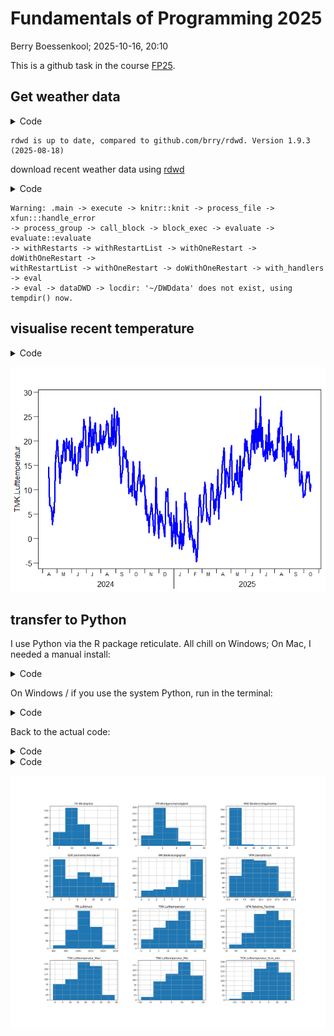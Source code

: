 # Fundamentals of Programming 2025
Berry Boessenkool;
2025-10-16, 20:10

This is a github task in the course
[FP25](https://open.hpi.de/courses/hpi-dh-fprog2025).  

## Get weather data

<details class="code-fold">
<summary>Code</summary>

``` r
if(!requireNamespace("rdwd", quietly=TRUE))
    install.packages("rdwd")
rdwd::updateRdwd()
```

</details>

    rdwd is up to date, compared to github.com/brry/rdwd. Version 1.9.3 (2025-08-18)

download recent weather data using
[rdwd](https://bookdown.org/brry/rdwd/)

<details class="code-fold">
<summary>Code</summary>

``` r
library(rdwd)
link <- selectDWD("Potsdam", res="daily", var="kl", per="recent")
clim <- dataDWD(link, varnames=TRUE, force=24)
```

</details>

    Warning: .main -> execute -> knitr::knit -> process_file -> xfun:::handle_error
    -> process_group -> call_block -> block_exec -> evaluate -> evaluate::evaluate
    -> withRestarts -> withRestartList -> withOneRestart -> doWithOneRestart ->
    withRestartList -> withOneRestart -> doWithOneRestart -> with_handlers -> eval
    -> eval -> dataDWD -> locdir: '~/DWDdata' does not exist, using tempdir() now.

## visualise recent temperature

<details class="code-fold">
<summary>Code</summary>

``` r
plotDWD(clim, "TMK.Lufttemperatur")
```

</details>

![](README_files/figure-commonmark/plot_clim-1.png)

## transfer to Python

I use Python via the R package reticulate. All chill on Windows; On Mac,
I needed a manual install:

<details class="code-fold">
<summary>Code</summary>

``` r
if(FALSE){ # do not run this chunk accidentally (e.g in VS code)
install.packages("reticulate")
# check first:
reticulate::py_config()
reticulate::py_available(TRUE)
# potentially do the edit_r_environ below if you have a working Python path

# install Python if needed
reticulate::install_miniconda() # then do the tos thing in the terminal, then:
reticulate::install_miniconda(force=TRUE)
reticulate::use_miniconda(condaenv="r-reticulate", required=TRUE)
reticulate::py_config()
# Make Python choice permanent (normally happens automatically in the background):
usethis::edit_r_environ() # RETICULATE_PYTHON=~/Library/r-miniconda/envs/r-reticulate/bin/python

# Restart Rstudio, check if calling python works:
reticulate::py_available()
reticulate::py_eval("1+1")
reticulate::py_numpy_available(TRUE)
reticulate::py_numpy_available()

reticulate::py_install(c("numpy", "pandas", "matplotlib"))
}
```

</details>

On Windows / if you use the system Python, run in the terminal:

<details class="code-fold">
<summary>Code</summary>

``` bash
pip install pandas
pip install matplotlib
```

</details>

Back to the actual code:

<details class="code-fold">
<summary>Code</summary>

``` python
clim_py = r.clim
import matplotlib
print(f"Dataset shape: {clim_py.shape[0]} rows, {clim_py.shape[1]} columns")
```

</details>

<details class="code-fold">
<summary>Code</summary>

``` python
clim_py = clim_py.select_dtypes(include=['float64', 'int64'])
clim_py.hist(figsize=(20, 16), bins=5)
```

</details>

![](README_files/figure-commonmark/histograms-1.png)

